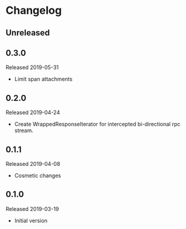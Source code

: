 # Changelog

## Unreleased

## 0.3.0
Released 2019-05-31

- Limit span attachments

## 0.2.0
Released 2019-04-24

- Create WrappedResponseIterator for intercepted bi-directional rpc stream.

## 0.1.1
Released 2019-04-08

- Cosmetic changes

## 0.1.0
Released 2019-03-19

- Initial version
